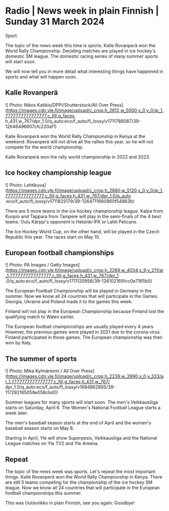 # Radio \| News week in plain Finnish \| Sunday 31 March 2024

Sport.

The topic of the news week this time is sports. Kalle Rovanperä won the World Rally Championship. Deciding matches are played in ice hockey's domestic SM league. The domestic racing series of many summer sports will start soon.

We will now tell you in more detail what interesting things have happened in sports and what will happen soon.

## Kalle Rovanperä

![ Photo: Nikos Katikis/DPPI/Shutterstock/All Over Press](https://images.cdn.yle.fi/image/upload/c_crop,h_2812,w_5000,x_0,y_0/ar_1.7777777777777777,c_fill,g_faces, h_431,w_767/dpr_1.0/q_auto:eco/f_auto/fl_lossy/v1711788087/39-12646496607cfc220af1)

Kalle Rovanperä won the World Rally Championship in Kenya at the weekend. Rovanperä will not drive all the rallies this year, so he will not compete for the world championship.

Kalle Rovanperä won the rally world championship in 2022 and 2023.

## Ice hockey championship league

![ Photo: Lehtikuva](https://images.cdn.yle.fi/image/upload/c_crop,h_2880,w_5120,x_0,y_0/ar_1.777777777777777,c_fill,g_faces,h_431,w_767/dpr_1.0/q_auto :eco/f_auto/fl_lossy/v1711825179/39-1264711660860f54863b)

There are 5 more teams in the ice hockey championship league. Kalpa from Kuopio and Tappara from Tampere will play in the semi-finals of the 4 best teams. Oulu Kärppi's opponent is Helsinki IFK or Lahti Pelicans.

The Ice Hockey World Cup, on the other hand, will be played in the Czech Republic this year. The races start on May 10.

## European football championships

![ Photo: PA Images / Getty Images](https://images.cdn.yle.fi/image/upload/c_crop,h_2269,w_4034,x_9,y_211/ar_1.7777777777777777,c_fill,g_faces,h_431,w_767/dpr_1 .0/q_auto:eco/f_auto/fl_lossy/v1711120956/39-126102165fcc0e7165b5)

The European Football Championship will be played in Germany in the summer. Now we know all 24 countries that will participate in the Games. Georgia, Ukraine and Poland made it to the games this week.

Finland will not play in the European Championship because Finland lost the qualifying match to Wales earlier.

The European football championships are usually played every 4 years. However, the previous games were played in 2021 due to the corona virus. Finland participated in those games. The European championship was then won by Italy.

## The summer of sports

![ Photo: Mika Kylmäniemi / All Over Press](https://images.cdn.yle.fi/image/upload/c_crop,h_2239,w_3990,x_0,y_333/ar_1.7777777777777777,c_fill,g_faces,h_431,w_767/ dpr_1.0/q_auto:eco/f_auto/fl_lossy/v1694862895/39-117292165058e058cbd0)

Summer leagues for many sports will start soon. The men's Veikkausliiga starts on Saturday, April 6. The Women's National Football League starts a week later.

The men's baseball season starts at the end of April and the women's baseball season starts on May 8.

Starting in April, Yle will show Superpesis, Veikkausliiga and the National League matches on Yle TV2 and Yle Areena.

## Repeat

The topic of the news week was sports. Let's repeat the most important things. Kalle Rovanperä won the World Rally Championship in Kenya. There are still 5 teams competing for the championship of the ice hockey SM league. Now we know all 24 countries that will participate in the European football championships this summer.

This was Uutisviikko in plain Finnish, see you again. Goodbye!

